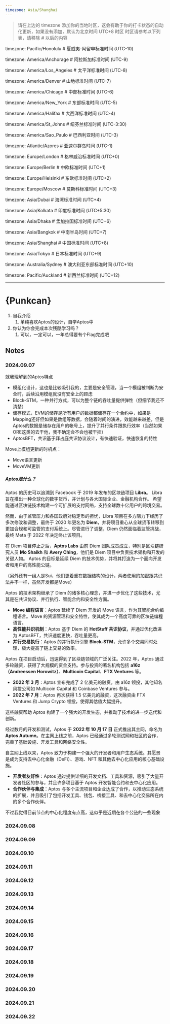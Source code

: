 ```yaml
---
timezone: Asia/Shanghai
---
```


> 请在上边的 timezone 添加你的当地时区，这会有助于你的打卡状态的自动化更新，如果没有添加，默认为北京时间 UTC+8 时区
> 时区请参考以下列表，请移除 # 以后的内容

timezone: Pacific/Honolulu # 夏威夷-阿留申标准时间 (UTC-10)

timezone: America/Anchorage # 阿拉斯加标准时间 (UTC-9)

timezone: America/Los_Angeles # 太平洋标准时间 (UTC-8)

timezone: America/Denver # 山地标准时间 (UTC-7)

timezone: America/Chicago # 中部标准时间 (UTC-6)

timezone: America/New_York # 东部标准时间 (UTC-5)

timezone: America/Halifax # 大西洋标准时间 (UTC-4)

timezone: America/St_Johns # 纽芬兰标准时间 (UTC-3:30)

timezone: America/Sao_Paulo # 巴西利亚时间 (UTC-3)

timezone: Atlantic/Azores # 亚速尔群岛时间 (UTC-1)

timezone: Europe/London # 格林威治标准时间 (UTC+0)

timezone: Europe/Berlin # 中欧标准时间 (UTC+1)

timezone: Europe/Helsinki # 东欧标准时间 (UTC+2)

timezone: Europe/Moscow # 莫斯科标准时间 (UTC+3)

timezone: Asia/Dubai # 海湾标准时间 (UTC+4)

timezone: Asia/Kolkata # 印度标准时间 (UTC+5:30)

timezone: Asia/Dhaka # 孟加拉国标准时间 (UTC+6)

timezone: Asia/Bangkok # 中南半岛时间 (UTC+7)

timezone: Asia/Shanghai # 中国标准时间 (UTC+8)

timezone: Asia/Tokyo # 日本标准时间 (UTC+9)

timezone: Australia/Sydney # 澳大利亚东部标准时间 (UTC+10)

timezone: Pacific/Auckland # 新西兰标准时间 (UTC+12)

---

# {Punkcan}

1. 自我介绍
	1. 单纯喜欢Aptos的设计，自学Aptos中
2. 你认为你会完成本次残酷学习吗？
	1. 可以，一定可以，一年总得要有个Flag完成吧

## Notes

<!-- Content_START -->

### 2024.09.07

就我理解到的Aptos特点
- 模组化设计，这也是比较吸引我的，主要是安全管理，当一个模组被判断为安全时，后续沿用模组就没有安全上的顾虑
- Block-STM，一种并行方式，可以为整个链的吞吐量提供弹性（但细节我还不清楚）
- 储存模式，EVM的储存是所有用户的数据都储存在一个合约中，如果是Mapping还好但如果是数组等数据，会随着时间的演进，效能越来越差，但是Aptos的数据是储存在用户的帐号上，提升了并行条件跟执行效率（当然如果ORE这类的去干他，我不确定会不会也被干挂）
- AptosBFT，共识基于拜占庭共识协议设计，有快速验证，快速恢复的特性

Move上模组更新的时机点：
- Move语言更新
- MoveVM更新

##### Aptos是什么？

Aptos 的历史可以追溯到 Facebook 于 2019 年发布的区块链项目 **Libra**。
Libra 旨在推出一种全球化的数字货币，并计划与各大国际企业、金融机构合作。
希望能通过区块链技术构建一个可扩展的支付网络，支持全球数十亿用户的跨境交易。

然而，由于监管压力和各国政府对稳定币的担忧，Libra 项目在多方阻力下经历了多次修改和调整，最终于 2020 年更名为 **Diem**，并将项目重心从全球货币转移到更加合规和可监管的支付系统上。尽管进行了调整，Diem 仍然面临着监管挑战，最终 Meta 于 2022 年决定终止该项目。

在 Diem 项目停止之后，**Aptos Labs** 由前 Diem 团队成员成立，特别是区块链研究人员 **Mo Shaikh** 和 **Avery Ching**，他们是 Diem 项目中负责技术架构和开发的关键人物。
Aptos 的目标是延续 Diem 的技术优势，并将其打造为一个面向开发者和用户的高性能公链。

（另外还有一组人是Sui，他们更着重在数据结构的设计，两者使用的加密跟共识法并不一样，虽然开发都是Move）

Aptos 的技术架构继承了 Diem 的诸多核心理念，并进一步优化了这些技术，尤其是在共识协议、并行执行、智能合约和安全性方面。

- **Move 编程语言**：Aptos 延续了 Diem 开发的 Move 语言，作为其智能合约编程语言。Move 的资源管理和安全特性，使其成为一个高度可靠的区块链编程语言。
- **高性能共识机制**：Aptos 基于 Diem 的 **HotStuff 共识协议**，并通过优化改进为 AptosBFT，共识速度更快，吞吐量更高。
- **并行交易执行**：Aptos 的并行执行引擎 **Block-STM**，允许多个交易同时处理，极大提高了链上交易的效率。

Aptos 在项目启动后，迅速得到了区块链领域的广泛关注。2022 年，Aptos 通过多轮融资，获得了大规模的资金支持。参与投资的著名机构包括 **a16z（Andreessen Horowitz）**、**Multicoin Capital**、**FTX Ventures** 等。

- **2022 年 3 月**：Aptos 宣布完成了 2 亿美元的融资，由 a16z 领投，其他知名风投公司如 Multicoin Capital 和 Coinbase Ventures 参与。
- **2022 年 7 月**：Aptos 再次获得 1.5 亿美元的融资，这次融资由 FTX Ventures 和 Jump Crypto 领投，使得其估值大幅提升。

这些融资帮助 Aptos 构建了一个强大的开发生态，并推动了技术的进一步迭代和创新。

经过数月的开发和测试，Aptos 于 **2022 年 10 月 17 日** 正式推出其主网，命名为 **Aptos Autumn**。在主网上线之前，Aptos 已经通过多轮测试网和社区的合作，完善了基础设施、开发工具和网络安全性。


自主网上线以来，Aptos 致力于构建一个强大的开发者和用户生态系统。其愿景是成为支持去中心化金融（DeFi）、游戏、NFT 和其他去中心化应用的核心基础设施。

- **开发者友好性**：Aptos 通过提供详细的开发文档、工具和资源，吸引了大量开发者社区的参与，并且许多项目基于 Aptos 开发智能合约和去中心化应用。
- **合作伙伴与集成**：Aptos 与多个主流项目和企业达成了合作，以推动生态系统的扩展，并且吸引了包括开发工具、钱包、桥接工具、和去中心化交易所在内的多个合作伙伴。


不过我觉得目前节点的中心化程度有点高，这似乎是近期在各个公链的一些现象

### 2024.09.08
### 2024.09.09
### 2024.09.10
### 2024.09.11
### 2024.09.12
### 2024.09.13
### 2024.09.14
### 2024.09.15
### 2024.09.16
### 2024.09.17
### 2024.09.18
### 2024.09.19
### 2024.09.20
### 2024.09.21
### 2024.09.22

<!-- Content_END -->
